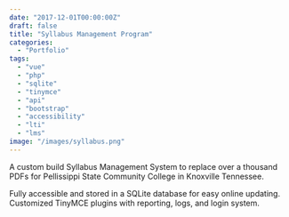 ```yaml
---
date: "2017-12-01T00:00:00Z"
draft: false
title: "Syllabus Management Program"
categories:
  - "Portfolio"
tags:
  - "vue"
  - "php"
  - "sqlite"
  - "tinymce"
  - "api"
  - "bootstrap"
  - "accessibility"
  - "lti"
  - "lms"
image: "/images/syllabus.png"
---
```


A custom build Syllabus Management System to replace over a thousand PDFs for Pellissippi State Community College in Knoxville Tennessee.

<!--more-->

Fully accessible and stored in a SQLite database for easy online updating. Customized TinyMCE plugins with reporting, logs, and login system.
